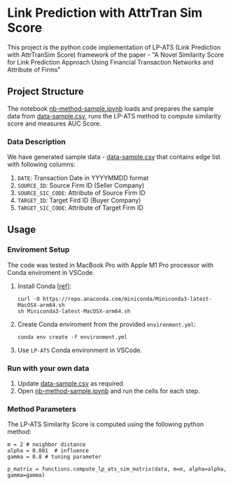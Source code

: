 # Link Prediction with AttrTran Sim Score

This project is the python code implementation of LP-ATS (Link Prediction with AttrTranSim Score) framework of the paper - "A Novel Similarity Score for Link Prediction Approach Using Financial Transaction Networks and Attribute of Firms"

## Project Structure
The notebook [nb-method-sample.ipynb](nb-method-sample.ipynb) loads and prepares the sample data from [data-sample.csv](data-sample.csv), runs the LP-ATS method to compute similarity score and measures AUC Score.

### Data Description
We have generated sample data - [data-sample.csv](data-sample.csv) that contains edge list with following columns:
1. `DATE`: Transaction Date in YYYYMMDD format
2. `SOURCE_ID`: Source Firm ID (Seller Company)
3. `SOURCE_SIC_CODE`: Attribute of Source Firm ID
4. `TARGET_ID`: Target Fird ID (Buyer Company)
5. `TARGET_SIC_CODE`: Attribute of Target Firm ID

## Usage
### Enviroment Setup

The code was tested in MacBook Pro with Apple M1 Pro processor with Conda enviroment in VSCode.

1. Install Conda [[ref](https://pytorch.org/get-started/locally/#anaconda)]:
    ```
    curl -O https://repo.anaconda.com/miniconda/Miniconda3-latest-MacOSX-arm64.sh
    sh Miniconda3-latest-MacOSX-arm64.sh
    ```
2. Create Conda enviroment from the provided `environment.yml`:
    ```
    conda env create -f environment.yml
    ```
3. Use `LP-ATS` Conda environment in VSCode.

### Run with your own data

1. Update [data-sample.csv](data-sample.csv) as required.
2. Open [nb-method-sample.ipynb](nb-method-sample.ipynb) and run the cells for each step.

### Method Parameters

The LP-ATS Similarity Score is computed using the following python method:
```
m = 2 # neighbor distance
alpha = 0.001  # influence
gamma = 0.8 # tuning parameter

p_matrix = functions.compute_lp_ats_sim_matrix(data, m=m, alpha=alpha, gamma=gamma)
```
